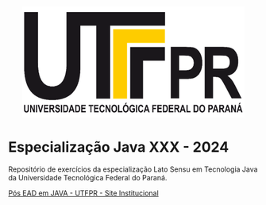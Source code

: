 <div style="text-align:center;">
  <img src="/Images/UTFPR_-_Logo.png" alt="Logo UTFPR" width="448" height="224"/>
</div>

# Especialização Java XXX - 2024
Repositório de exercícios da especialização Lato Sensu em Tecnologia Java da Universidade Tecnológica Federal do Paraná.

[Pós EAD em JAVA - UTFPR - Site Institucional](https://pos-graduacao-ead.cp.utfpr.edu.br/java/#:~:text=Diferenciais%20da%20UTFPR&text=Seja%20especialista%20em%20Java%20no,alinhados%20%C3%A0s%20necessidades%20do%20mercado.&text=Prepare%2Dse%20para%20a%20certifica%C3%A7%C3%A3o,treinamentos%20oficiais%20da%20Oracle%20Academy.)
